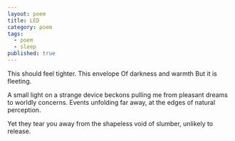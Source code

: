 ```yaml
---
layout: poem
title: LED
category: poem
tags: 
  - poem
  - sleep
published: true
---
```



This should feel tighter.
This envelope
Of darkness and warmth
But it is fleeting.

A small light on a strange device beckons
pulling me from pleasant dreams to worldly concerns.
Events unfolding far away, 
at the edges of natural perception.

Yet they tear you away from the shapeless void of slumber,
unlikely to release.
